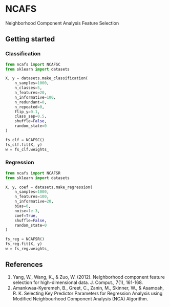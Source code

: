 # NCAFS

Neighborhood Component Analysis Feature Selection

## Getting started

### Classification
```python
from ncafs import NCAFSC
from sklearn import datasets

X, y = datasets.make_classification(
    n_samples=1000,
    n_classes=5,
    n_features=20,
    n_informative=100,
    n_redundant=0,
    n_repeated=0,
    flip_y=0.1,
    class_sep=0.5,
    shuffle=False,
    random_state=0
)

fs_clf = NCAFSC()
fs_clf.fit(X, y)
w = fs_clf.weights_
```

### Regression
```python
from ncafs import NCAFSR
from sklearn import datasets

X, y, coef = datasets.make_regression(
    n_samples=1000,
    n_features=100,
    n_informative=20,
    bias=0,
    noise=1e-3,
    coef=True,
    shuffle=False,
    random_state=0
)

fs_reg = NCAFSR()
fs_reg.fit(X, y)
w = fs_reg.weights_
```

## References

1. Yang, W., Wang, K., & Zuo, W. (2012). Neighborhood component feature selection for high-dimensional data. J. Comput., 7(1), 161-168.
2. Amankwaa-Kyeremeh, B., Greet, C., Zanin, M., Skinner, W., & Asamoah, R. K. Selecting Key Predictor Parameters for Regression Analysis using Modified Neighbourhood Component Analysis (NCA) Algorithm.
